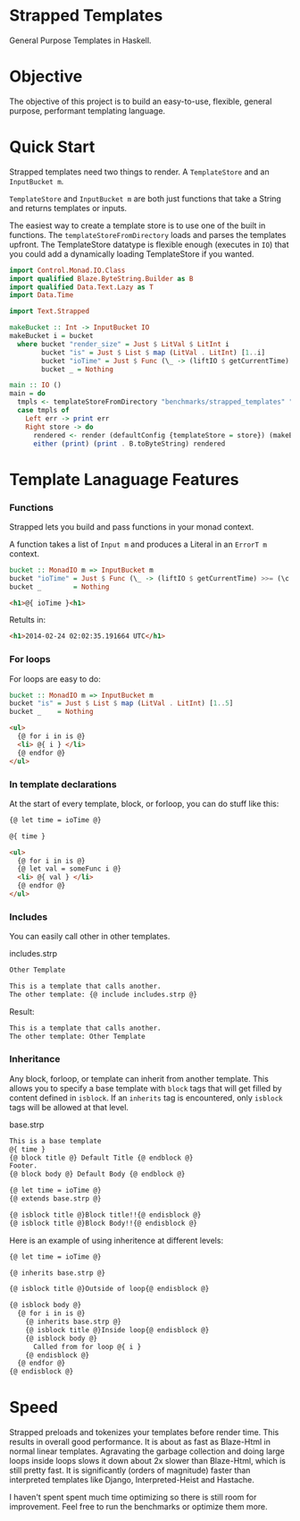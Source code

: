 Strapped Templates
=================

General Purpose Templates in Haskell.

Objective
=========

The objective of this project is to build an easy-to-use, flexible, general purpose, performant templating language.

Quick Start
===========

Strapped templates need two things to render. A `TemplateStore` and an `InputBucket m`. 

`TemplateStore` and `InputBucket m` are both just functions that take a String and returns templates or inputs.

The easiest way to create a template store is to use one of the built in functions. The `templateStoreFromDirectory` loads and parses the templates upfront. The TemplateStore datatype is flexible enough (executes in `IO`) that you could add a dynamically loading TemplateStore if you wanted.

```haskell
import Control.Monad.IO.Class
import qualified Blaze.ByteString.Builder as B
import qualified Data.Text.Lazy as T
import Data.Time

import Text.Strapped

makeBucket :: Int -> InputBucket IO
makeBucket i = bucket
  where bucket "render_size" = Just $ LitVal $ LitInt i
        bucket "is" = Just $ List $ map (LitVal . LitInt) [1..i]
        bucket "ioTime" = Just $ Func (\_ -> (liftIO $ getCurrentTime) >>= (\c -> return $ LitText $ T.pack $ show c) )
        bucket _ = Nothing

main :: IO ()
main = do
  tmpls <- templateStoreFromDirectory "benchmarks/strapped_templates" ".strp"
  case tmpls of
    Left err -> print err
    Right store -> do
      rendered <- render (defaultConfig {templateStore = store}) (makeBucket 2) "big.strp"
      either (print) (print . B.toByteString) rendered
```

Template Lanaguage Features
===========================

### Functions
Strapped lets you build and pass functions in your monad context.

A function takes a list of `Input m` and produces a Literal in an `ErrorT m` context.

```haskell 
bucket :: MonadIO m => InputBucket m
bucket "ioTime" = Just $ Func (\_ -> (liftIO $ getCurrentTime) >>= (\c -> return $ packInput $ show c) )
bucket _        = Nothing
```

```html
<h1>@{ ioTime }<h1>
```

Retults in:

```html
<h1>2014-02-24 02:02:35.191664 UTC</h1>
```

### For loops

For loops are easy to do:

```haskell 
bucket :: MonadIO m => InputBucket m
bucket "is" = Just $ List $ map (LitVal . LitInt) [1..5]
bucket _    = Nothing
```

```html
<ul>
  {@ for i in is @}
  <li> @{ i } </li>
  {@ endfor @}
</ul>
```

### In template declarations

At the start of every template, block, or forloop, you can do stuff like this:

```html
{@ let time = ioTime @}

@{ time }

<ul>
  {@ for i in is @}
  {@ let val = someFunc i @}
  <li> @{ val } </li>
  {@ endfor @}
</ul>

```

### Includes

You can easily call other in other templates.

includes.strp
```html 
Other Template
```

```html
This is a template that calls another.
The other template: {@ include includes.strp @}
```

Result:

```html
This is a template that calls another.
The other template: Other Template
```


### Inheritance

Any block, forloop, or template can inherit from another template. This allows you to specify a base template with `block` tags that will get filled by content defined in `isblock`. If an `inherits` tag is encountered, only `isblock` tags will be allowed at that level. 

base.strp
```html
This is a base template
@{ time }
{@ block title @} Default Title {@ endblock @}
Footer.
{@ block body @} Default Body {@ endblock @}
```

```html
{@ let time = ioTime @}
{@ extends base.strp @}

{@ isblock title @}Block title!!{@ endisblock @}
{@ isblock title @}Block Body!!{@ endisblock @}
```

Here is an example of using inheritence at different levels:

```html
{@ let time = ioTime @}

{@ inherits base.strp @}

{@ isblock title @}Outside of loop{@ endisblock @}

{@ isblock body @}
  {@ for i in is @}
    {@ inherits base.strp @}
    {@ isblock title @}Inside loop{@ endisblock @}
    {@ isblock body @}
      Called from for loop @{ i }
    {@ endisblock @}
  {@ endfor @}
{@ endisblock @}
```

Speed
=====

Strapped preloads and tokenizes your templates before render time. This results in overall good performance. It is about as fast as Blaze-Html in normal linear templates. Agravating the garbage collection and doing large loops inside loops slows it down about 2x slower than Blaze-Html, which is still pretty fast. It is significantly (orders of magnitude) faster than interpreted templates like Django, Interpreted-Heist and Hastache.

I haven't spent spent much time optimizing so there is still room for improvement. Feel free to run the benchmarks or optimize them more.
